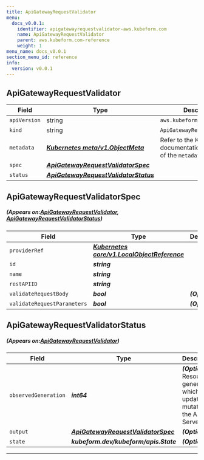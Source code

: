 ```yaml
---
title: ApiGatewayRequestValidator
menu:
  docs_v0.0.1:
    identifier: apigatewayrequestvalidator-aws.kubeform.com
    name: ApiGatewayRequestValidator
    parent: aws.kubeform.com-reference
    weight: 1
menu_name: docs_v0.0.1
section_menu_id: reference
info:
  version: v0.0.1
---
```


## ApiGatewayRequestValidator
| Field | Type | Description |
| ------ | ----- | ----------- |
| `apiVersion` | string | `aws.kubeform.com/v1alpha1` |
|    `kind` | string | `ApiGatewayRequestValidator` |
| `metadata` | ***[Kubernetes meta/v1.ObjectMeta](https://kubernetes.io/docs/reference/generated/kubernetes-api/v1.13/#objectmeta-v1-meta)***|Refer to the Kubernetes API documentation for the fields of the `metadata` field.|
| `spec` | ***[ApiGatewayRequestValidatorSpec](#ApiGatewayRequestValidatorSpec)***||
| `status` | ***[ApiGatewayRequestValidatorStatus](#ApiGatewayRequestValidatorStatus)***||
## ApiGatewayRequestValidatorSpec
##### (Appears on:[ApiGatewayRequestValidator](#ApiGatewayRequestValidator), [ApiGatewayRequestValidatorStatus](#ApiGatewayRequestValidatorStatus))
| Field | Type | Description |
| ------ | ----- | ----------- |
| `providerRef` | ***[Kubernetes core/v1.LocalObjectReference](https://kubernetes.io/docs/reference/generated/kubernetes-api/v1.13/#localobjectreference-v1-core)***||
| `id` | ***string***||
| `name` | ***string***||
| `restAPIID` | ***string***||
| `validateRequestBody` | ***bool***| ***(Optional)*** |
| `validateRequestParameters` | ***bool***| ***(Optional)*** |
## ApiGatewayRequestValidatorStatus
##### (Appears on:[ApiGatewayRequestValidator](#ApiGatewayRequestValidator))
| Field | Type | Description |
| ------ | ----- | ----------- |
| `observedGeneration` | ***int64***| ***(Optional)*** Resource generation, which is updated on mutation by the API Server.|
| `output` | ***[ApiGatewayRequestValidatorSpec](#ApiGatewayRequestValidatorSpec)***| ***(Optional)*** |
| `state` | ***kubeform.dev/kubeform/apis.State***| ***(Optional)*** |
---
